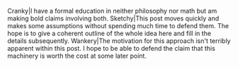Cranky|I have a formal education in neither philosophy nor math but am making bold claims involving both.
Sketchy|This post moves quickly and makes some assumptions without spending much time to defend them. The hope is to give a coherent outline of the whole idea here and fill in the details subsequently.
Wankery|The motivation for this approach isn't terribly apparent within this post. I hope to be able to defend the claim that this machinery is worth the cost at some later point.
